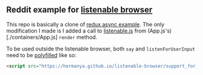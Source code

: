 Reddit example for [listenable browser](https://github.com/hermanya/listenable-browser)
---------------------------------------------------------------------------------------

This repo is basically a clone of [redux async example](https://github.com/reactjs/redux/tree/master/examples/async). The only modification I made is I added a call to [listenable.js](./listenable.js) from (App.js's)[./containers/App.js] `render` method.

To be used outside the listenable browser, both `say` and `listenForUserInput` need to be [polyfilled](https://hermanya.github.io/listenable-browser/support_for_other_browsers.js) like so:

```html
<script src="https://hermanya.github.io/listenable-browser/support_for_other_browsers.js"></script>
```
